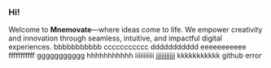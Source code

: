 ### Hi!
Welcome to **Mnemovate**—where ideas come to life. We empower creativity and innovation through seamless, intuitive, and impactful digital experiences.
bbbbbbbbbbb
ccccccccccc
ddddddddddd
eeeeeeeeeee
fffffffffff
ggggggggggg
hhhhhhhhhhh
iiiiiiiiiii
jjjjjjjjjjj
kkkkkkkkkkk
github error
